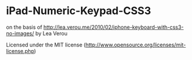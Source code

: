 iPad-Numeric-Keypad-CSS3
========================            

on the basis of http://lea.verou.me/2010/02/iphone-keyboard-with-css3-no-images/ by Lea Verou

Licensed under the MIT license (http://www.opensource.org/licenses/mit-license.php)